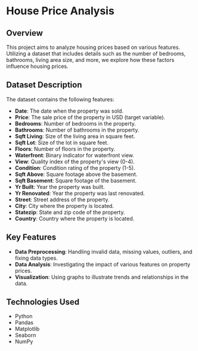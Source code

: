 # House Price Analysis

## Overview

This project aims to analyze housing prices based on various features. Utilizing a dataset that includes details such as the number of bedrooms, bathrooms, living area size, and more, we explore how these factors influence housing prices.

## Dataset Description

The dataset contains the following features:

- **Date**: The date when the property was sold.
- **Price**: The sale price of the property in USD (target variable).
- **Bedrooms**: Number of bedrooms in the property.
- **Bathrooms**: Number of bathrooms in the property.
- **Sqft Living**: Size of the living area in square feet.
- **Sqft Lot**: Size of the lot in square feet.
- **Floors**: Number of floors in the property.
- **Waterfront**: Binary indicator for waterfront view.
- **View**: Quality index of the property's view (0-4).
- **Condition**: Condition rating of the property (1-5).
- **Sqft Above**: Square footage above the basement.
- **Sqft Basement**: Square footage of the basement.
- **Yr Built**: Year the property was built.
- **Yr Renovated**: Year the property was last renovated.
- **Street**: Street address of the property.
- **City**: City where the property is located.
- **Statezip**: State and zip code of the property.
- **Country**: Country where the property is located.

## Key Features

- **Data Preprocessing**: Handling invalid data, missing values, outliers, and fixing data types.
- **Data Analysis**: Investigating the impact of various features on property prices.
- **Visualization**: Using graphs to illustrate trends and relationships in the data.

## Technologies Used

- Python
- Pandas
- Matplotlib
- Seaborn
- NumPy
